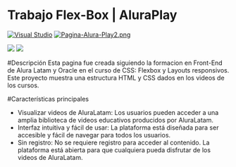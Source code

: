 # Trabajo Flex-Box | AluraPlay
[![Visual Studio](https://badgen.net/badge/icon/visualstudio?icon=visualstudio&label)](https://visualstudio.microsoft.com)
[![Pagina-Alura-Play2.png](https://i.postimg.cc/0jMyFPky/Pagina-Alura-Play2.png)](https://postimg.cc/gLpp69LC)

<div>
    <img src="https://img.shields.io/badge/HTML-EC6231?logo=html5&logoColor=FFFFFF&style=for-the-badge" />
    <img src="https://img.shields.io/badge/CSS-01A3D8?logo=css3&logoColor=FFFFFF&style=for-the-badge" />
</div>

#Descripción
Esta pagina fue creada siguiendo la formacion en Front-End de Alura Latam y Oracle en el curso de CSS: Flexbox y Layouts responsivos.
Este proyecto muestra una estructura HTML y CSS dados en los videos de los cursos.

#Características principales
- Visualizar videos de AluraLatam: Los usuarios pueden acceder a una amplia biblioteca de videos educativos producidos por AluraLatam.
- Interfaz intuitiva y fácil de usar: La plataforma está diseñada para ser accesible y fácil de navegar para todos los usuarios.
- Sin registro: No se requiere registro para acceder al contenido. La plataforma está abierta para que cualquiera pueda disfrutar de los videos de AluraLatam.
